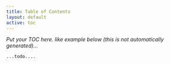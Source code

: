 ```yaml
---
title: Table of Contents
layout: default
active: toc
---
```


<em> Put your TOC here. like example below  (this is not automatically generated)...</em>

~~~
...todo....
~~~
